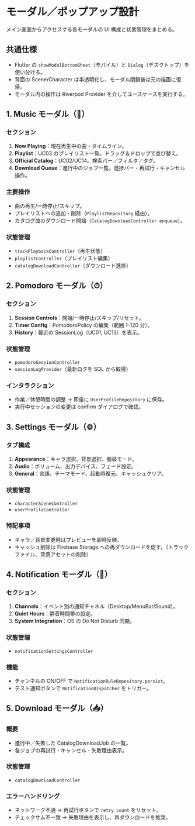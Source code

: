 # モーダル／ポップアップ設計

メイン画面からアクセスする各モーダルの UI 構成と状態管理をまとめる。

## 共通仕様

- Flutter の `showModalBottomSheet`（モバイル）と `Dialog`（デスクトップ）を使い分ける。
- 背面の Scene/Character は半透明化し、モーダル閉鎖後は元の描画に復帰。
- モーダル内の操作は Riverpod Provider を介してユースケースを実行する。

## 1. Music モーダル（🎵）

### セクション
1. **Now Playing**：現在再生中の曲・タイムライン。
2. **Playlist**：UC03 のプレイリスト一覧。ドラッグ＆ドロップで並び替え。
3. **Official Catalog**：UC02/UC14。検索バー／フィルタ／タグ。
4. **Download Queue**：進行中のジョブ一覧。進捗バー・再試行・キャンセル操作。

### 主要操作
- 曲の再生/一時停止/スキップ。
- プレイリストへの追加・削除（`PlaylistRepository` 経由）。
- カタログ曲のダウンロード開始（`CatalogDownloadController.enqueue`）。

### 状態管理
- `trackPlaybackController`（再生状態）
- `playlistController`（プレイリスト編集）
- `catalogDownloadController`（ダウンロード進捗）

## 2. Pomodoro モーダル（⏱）

### セクション
1. **Session Controls**：開始/一時停止/スキップ/リセット。
2. **Timer Config**：PomodoroPolicy の編集（範囲 1–120 分）。
3. **History**：最近の SessionLog（UC01, UC13）を表示。

### 状態管理
- `pomodoroSessionController`
- `sessionLogProvider`（最新ログを SQL から取得）

### インタラクション
- 作業／休憩時間の調整 → 即座に `UserProfileRepository` に保存。
- 実行中セッションの変更は confirm ダイアログで確認。

## 3. Settings モーダル（⚙️）

### タブ構成
1. **Appearance**：キャラ選択、背景選択、服装モード。
2. **Audio**：ボリューム、出力デバイス、フェード設定。
3. **General**：言語、テーマモード、起動時復元、キャッシュクリア。

### 状態管理
- `characterSceneController`
- `userProfileController`

### 特記事項
- キャラ／背景変更時はプレビューを即時反映。
- キャッシュ削除は Firebase Storage への再ダウンロードを促す。（トラックファイル、背景アセットの削除）

## 4. Notification モーダル（🔔）

### セクション
1. **Channels**：イベント別の通知チャネル（Desktop/MenuBar/Sound）。
2. **Quiet Hours**：静音時間帯の設定。
3. **System Integration**：OS の Do Not Disturb 同期。

### 状態管理
- `notificationSettingsController`

### 機能
- チャンネルの ON/OFF で `NotificationRuleRepository.persist`。
- テスト通知ボタンで `NotificationDispatcher` をトリガー。

## 5. Download モーダル（📥）

### 概要
- 進行中／失敗した CatalogDownloadJob の一覧。
- 各ジョブの再試行・キャンセル・失敗理由表示。

### 状態管理
- `catalogDownloadController`

### エラーハンドリング
- ネットワーク不通 → 再試行ボタンで `retry_count` をリセット。
- チェックサム不一致 → 失敗理由を表示し、再ダウンロードを推奨。
